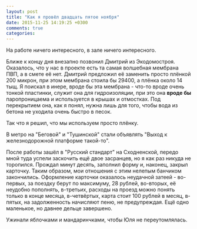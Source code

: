 ```yaml
---
layout: post
title: "Как я провёл двадцать пятое ноября"
date: 2015-11-25 14:19:25 +0300
comments: true
categories: 
---
```

На работе ничего интересного, в зале ничего интересного.

Ближе к концу дня внезапно позвонил Дмитрий из Экодомостроя. Оказалось, что у нас в проекте есть та самая волшебная мембрана ПВП, а в смете её нет. Дмитрий предложил её заменить просто плёнкой 200 микрон, при этом мембрана стоила бы 29400, а плёнка около 14 тыщ. Я поискал в инере, вроде бы эта мембрана - что-то вроде очень тонкой пластинки, служит она для гидроизоляции, при это она **вроде бы** паропроницаема и используется в крышах и отмостках. Под перекрытием она, как я понял, нужна лишь для того, чтобы вода из бетона не уходила очень быстро в песок.

Так что я решил, что мы используем просто плёнку.

В метро на "Беговой" и "Тушинской" стали объявлять "Выход к железнодорожной платформе такой-то".

После работы зашёл в "Русский стандарт" на Сходненской, передо мной туда успели заскочить ещё двое засранцев, но я как раз никуда не торопился. Прождал минут десять, заполнил форму и, наконец, закрыл карточку. Таким образом, мои отношения с этим нелепым банчиком закончились. Оформление карточки оказалось неудачной затеей - во-первых, за поездку берут по максимуму, 28 рублей, во-вторых, её неудобно пополнять, в-третьих, расходы на проезд можно понять только в конце месяца, в-четвёртых, карта стоит 100 рублей в месяц, в-пятых, на задолженность начисляют пеню, не предупреждая. Ещё одно маленькое, но давнее дельце завершено.

Ужинали яблочками и мандаринчками, чтобы Юля не переутомлялась.